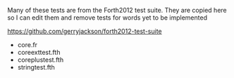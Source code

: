 Many of these tests are from the Forth2012 test suite.
They are copied here so I can edit them and remove tests
for words yet to be implemented

https://github.com/gerryjackson/forth2012-test-suite

- core.fr
- coreexttest.fth
- coreplustest.fth
- stringtest.fth
